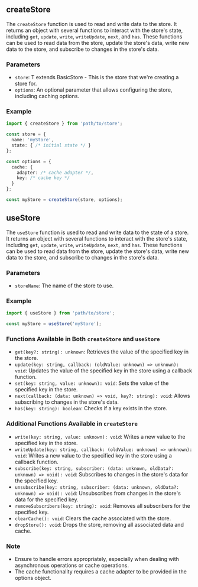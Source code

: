 ## createStore

The `createStore` function is used to read and write data to the store. It returns an object with several functions to interact with the store's state, including `get`, `update`, `write`, `writeUpdate`, `next`, and `has`. These functions can be used to read data from the store, update the store's data, write new data to the store, and subscribe to changes in the store's data.

### Parameters

-   `store`: T extends BasicStore - This is the store that we're creating a store for.
-   `options`: An optional parameter that allows configuring the store, including caching options.

### Example

```typescript
import { createStore } from 'path/to/store';

const store = {
  name: 'myStore',
  state: { /* initial state */ }
};

const options = {
  cache: {
    adapter: /* cache adapter */,
    key: /* cache key */
  }
};

const myStore = createStore(store, options);
```

## useStore

The `useStore` function is used to read and write data to the state of a store. It returns an object with several functions to interact with the store's state, including `get`, `update`, `write`, `writeUpdate`, `next`, and `has`. These functions can be used to read data from the store, update the store's data, write new data to the store, and subscribe to changes in the store's data.

### Parameters

-   `storeName`: The name of the store to use.

### Example

```typescript
import { useStore } from 'path/to/store';

const myStore = useStore('myStore');
```

### Functions Available in Both `createStore` and `useStore`

-   `get(key?: string): unknown`: Retrieves the value of the specified key in the store.
-   `update(key: string, callback: (oldValue: unknown) => unknown): void`: Updates the value of the specified key in the store using a callback function.
-   `set(key: string, value: unknown): void`: Sets the value of the specified key in the store.
-   `next(callback: (data: unknown) => void, key?: string): void`: Allows subscribing to changes in the store's data.
-   `has(key: string): boolean`: Checks if a key exists in the store.

### Additional Functions Available in `createStore`

-   `write(key: string, value: unknown): void`: Writes a new value to the specified key in the store.
-   `writeUpdate(key: string, callback: (oldValue: unknown) => unknown): void`: Writes a new value to the specified key in the store using a callback function.
-   `subscribe(key: string, subscriber: (data: unknown, oldData?: unknown) => void): void`: Subscribes to changes in the store's data for the specified key.
-   `unsubscribe(key: string, subscriber: (data: unknown, oldData?: unknown) => void): void`: Unsubscribes from changes in the store's data for the specified key.
-   `removeSubscribers(key: string): void`: Removes all subscribers for the specified key.
-   `clearCache(): void`: Clears the cache associated with the store.
-   `dropStore(): void`: Drops the store, removing all associated data and cache.

### Note

-   Ensure to handle errors appropriately, especially when dealing with asynchronous operations or cache operations.
-   The cache functionality requires a cache adapter to be provided in the options object.
